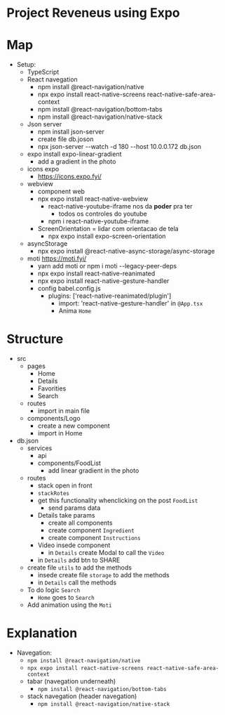 # Project Reveneus using Expo

# Map
  - Setup:
    - TypeScript
    - React navegation
      - npm install @react-navigation/native
      - npx expo install react-native-screens react-native-safe-area-context
      - npm install @react-navigation/bottom-tabs
      - npm install @react-navigation/native-stack
    - Json server
      - npm install json-server
      - create file db.joson
      - npx json-server --watch -d 180 --host 10.0.0.172 db.json
    - expo install expo-linear-gradient
      - add a gradient in the photo
    - icons expo
      - https://icons.expo.fyi/
    - webview
      - component web
      - npx expo install react-native-webview
        - react-native-youtube-iframe nos da **poder** pra ter 
          - todos os controles do youtube
        - npm i react-native-youtube-iframe
      - ScreenOrientation = lidar com orientacao de tela
          - npx expo install expo-screen-orientation
    - asyncStorage
      - npx expo install @react-native-async-storage/async-storage
    - moti https://moti.fyi/
      - yarn add moti or npm i moti --legacy-peer-deps
      - npx expo install react-native-reanimated
      - npx expo install react-native-gesture-handler
      - config babel.config.js
        - plugins: ['react-native-reanimated/plugin']
          - import: 'react-native-gesture-handler' in `@App.tsx`
          - Anima `Home`

# Structure
  - src
    - pages
      - Home
      - Details
      - Favorities
      - Search
    - routes
      - import in main file
    - components/Logo
      - create a new component
      - import in Home
  - db.json
    - services
      - api
      - components/FoodList
        - add linear gradient in the photo
    - routes
      - stack open in front
      - `stackRotes` 
      - get this functionality whenclicking on the post `FoodList`
        - send params data
      - Details take params
        - create all components
        - create component `Ingredient`
        - create component `Instructions`
      - Video insede component
        - in `Details` create Modal to call the `Video`
      - in `Details` add btn to SHARE
    - create file `utils` to add the methods
      - insede create file `storage` to add the methods
      - in `Details` call the methods
    - To do logic `Search`
      - `Home` goes to `Search`
    - Add animation using the `Moti`

# Explanation
  - Navegation: 
    - `npm install @react-navigation/native`
    - `npx expo install react-native-screens react-native-safe-area-context`
    - tabar (navegation underneath)
      - `npm install @react-navigation/bottom-tabs`
    - stack navegation (header navegation)
      - `npm install @react-navigation/native-stack`

  
